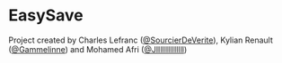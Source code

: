 # EasySave

Project created by Charles Lefranc ([@SourcierDeVerite](https://github.com/SourcierDeVerite/)), Kylian Renault ([@Gammelinne](https://github.com/Gammelinne)) and Mohamed Afri ([@JlIlIllIlIIlIll](https://github.com/JlIlIllIlIIlIll))
